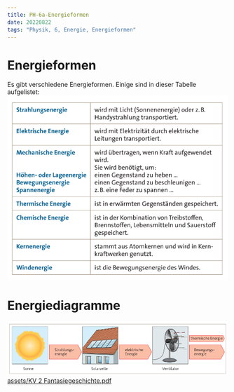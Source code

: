 ```yaml
---
title: PH-6a-Energieformen
date: 20220822
tags: "Physik, 6, Energie, Energieformen"
---
```


# Energieformen

Es gibt verschiedene Energieformen. Einige sind in dieser Tabelle aufgelistet:
![assets/Pasted image 20220822121328.png](assets/Pasted%20image%2020220822121328.png)

# Energiediagramme

![assets/Pasted image 20220822121435.png](assets/Pasted%20image%2020220822121435.png)
[assets/KV 2 Fantasiegeschichte.pdf](assets/KV%202%20Fantasiegeschichte.pdf)

